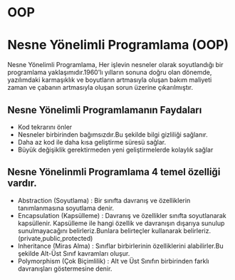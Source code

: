# OOP

# Nesne Yönelimli Programlama (OOP)

Nesne Yönelimli Programlama, Her işlevin nesneler olarak soyutlandığı bir programlama yaklaşımıdır.1960'lı yılların sonuna doğru olan dönemde, yazılımdaki karmaşıklık ve boyutların artmasıyla oluşan bakım maliyeti zaman ve çabanın artmasıyla oluşan sorun üzerine çıkarılmıştır.

## Nesne Yönelimli Programlamanın Faydaları
 - Kod tekrarını önler 
 - Nesneler birbirinden bağımsızdır.Bu şekilde bilgi gizliliği sağlanır.
 - Daha az kod ile daha kısa geliştirme süresü sağlar.
 - Büyük değişiklik gerektirmeden yeni geliştirmelerde kolaylık sağlar
 
## Nesne Yönelinmli Programlama 4 temel özelliği vardır.

 - Abstraction (Soyutlama) : 
     Bir sınıfta davranış ve özelliklerin tanımlanmasına soyutlama denir.     
 - Encapsulation (Kapsülleme) : 
     Davranış ve özellikler sınıfta soyutlanarak kapsüllenir. Kapsülleme ile hangi özellik ve davranışın dışarıya sunulup sunulmayacağını      belirleriz.Bunlara belirteçler kullanarak belirleriz.(private,public,protected)
 - Inheritance (Miras Alma) : 
    Sınıflar birbirlerinin özelliklerini alabilirler.Bu şekilde Alt-Üst Sınıf kavramları oluşur.
 - Polymorphism (Çok Biçimlilik) : 
    Alt ve Üst Sınıfın birbirinden farklı davranışları göstermesine denir.
   
